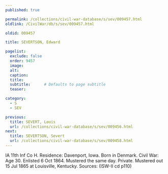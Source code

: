 ```yaml
---
published: true

permalink: /collections/civil-war-database/s/sev/009457.html
oldlink: /CivilWar/db/s/sev/009457.html

oldid: 009457

title: SEVERTSON, Edward

pagelist:
  exclude: false
  order: 9457
  image: 
  alt:
  caption:
  title:
  subtitle:      # Defaults to page subtitle
  teaser:

category: 
  - S 
  - SEV

previous:
  title: SEVERT, Louis
  url: /collections/civil-war-database/s/sev/009456.html  
next:
  title: SEVERTSON, Severt
  url: /collections/civil-war-database/s/sev/009458.html   
---
```

IA 11th Inf Co H. Residence: Davenport, Iowa. Born in Denmark. Civil War: Age 30. Enlisted 6 Oct 1864. Mustered the same day. Private. Mustered out 15 Jul 1865 at Louisville, Kentucky. Sources: (ISW-II cd p110)